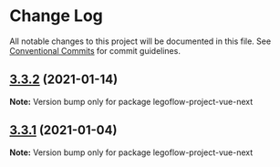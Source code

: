 # Change Log

All notable changes to this project will be documented in this file.
See [Conventional Commits](https://conventionalcommits.org) for commit guidelines.

## [3.3.2](https://github.com/legoflow/next/compare/legoflow-project-vue-next@3.3.1...legoflow-project-vue-next@3.3.2) (2021-01-14)

**Note:** Version bump only for package legoflow-project-vue-next





## [3.3.1](https://github.com/legoflow/next/compare/legoflow-project-vue-next@3.3.0...legoflow-project-vue-next@3.3.1) (2021-01-04)

**Note:** Version bump only for package legoflow-project-vue-next
